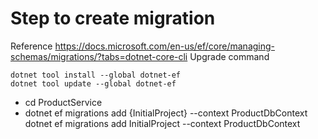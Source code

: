 ﻿# Step to create migration 
Reference https://docs.microsoft.com/en-us/ef/core/managing-schemas/migrations/?tabs=dotnet-core-cli
Upgrade command
```
dotnet tool install --global dotnet-ef
dotnet tool update --global dotnet-ef
```

- cd ProductService
- dotnet ef migrations add {InitialProject} --context ProductDbContext
dotnet ef migrations add InitialProject --context ProductDbContext
